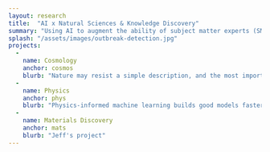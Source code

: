 ```yaml
---
layout: research
title:  "AI x Natural Sciences & Knowledge Discovery"
summary: "Using AI to augment the ability of subject matter experts (SMEs) to pour through trememdous amounts of data and exract insights which further human knowledge and understanding of the universe."
splash: "/assets/images/outbreak-detection.jpg"
projects:
  - 
    name: Cosmology
    anchor: cosmos
    blurb: "Nature may resist a simple description, and the most important discoveries of the next century may be complex theories with countless variables and parameters. The era of big data opens up a promising new approach to scientific discovery. We develop statistical and machine learning methods for using observed and simulated data to advance machine learning with applications to cosmology. Bayesian Optimization based active-learning methods accelearte both the execution of the cosmological simulations and the search for best-fitting parameters. Many cosmology and other science applications require ML methods that can operate on more complex objects such as functions, distributions, or set and point clouds. The goal of this work is to make fundamental contributions in machine learning, statistics, and cosmology."
  -
    name: Physics
    anchor: phys
    blurb: "Physics-informed machine learning builds good models faster. The lab works with physicists to make fundamental contributions to physical science, ranging from reinforcement learning for plasma control policies for nuclear fusion to high fidelity synthetic data generation governed by the laws of physics."
  -
    name: Materials Discovery
    anchor: mats
    blurb: "Jeff's project"
---
```



<!-- Notes
Cosmology
Blurb for cosmology taken from Barnabas' final project report https://www.osti.gov/servlets/purl/1572709

Physics
Info on RL for plasma control from Viraj's thesis proposal https://www.ri.cmu.edu/event/on-sample-efficient-reinforcement-learning-for-nuclear-fusion/
It seems like the first half of the work with LLNL should fall under this fundamental physics x ML category, and the second half falls under radiation safety
-->

